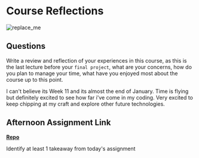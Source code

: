 # Course Reflections

![replace_me](https://codeworks.blob.core.windows.net/public/assets/img/illustrations/placeholder.svg)

## Questions

Write a review and reflection of your experiences in this course, as this is the last lecture before your `final project`, what are your concerns, how do you plan to manage your time, what have you enjoyed most about the course up to this point.

I can't believe its Week 11 and its almost the end of January. Time is flying but definitely excited to see how far i've come in my coding. Very excited to keep chipping at my craft and explore other future technologies.

## Afternoon Assignment Link

**[Repo](https://github.com/gp3r3z/<ASSIGNMENT_REPO>)**

Identify at least 1 takeaway from today's assignment
